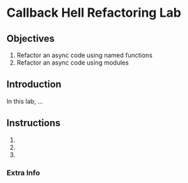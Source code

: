 # Callback Hell Refactoring Lab

## Objectives

1. Refactor an async code using named functions
1. Refactor an async code using modules

## Introduction

In this lab, ...

## Instructions

1.
2.
3.


### Extra Info
